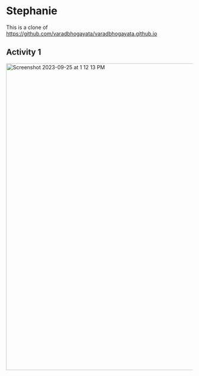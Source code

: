 # Stephanie
This is a clone of https://github.com/varadbhogayata/varadbhogayata.github.io

## Activity 1
<img width="829" alt="Screenshot 2023-09-25 at 1 12 13 PM" src="https://github.com/syang44/syang44.github.io/assets/81589347/58796283-4e54-4622-9b92-a409d77d2822">

